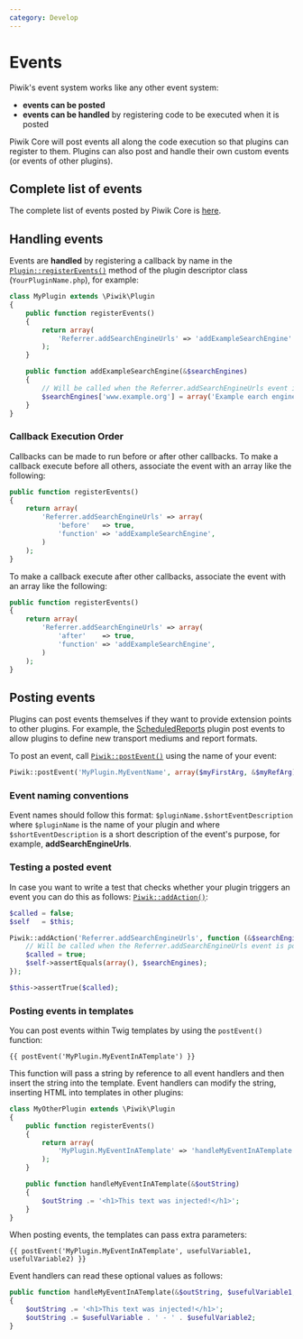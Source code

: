 ```yaml
---
category: Develop
---
```

# Events

Piwik's event system works like any other event system:

- **events can be posted**
- **events can be handled** by registering code to be executed when it is posted

Piwik Core will post events all along the code execution so that plugins can register to them. 
Plugins can also post and handle their own custom events (or events of other plugins).

## Complete list of events

The complete list of events posted by Piwik Core is [here](/api-reference/events).


## Handling events

Events are **handled** by registering a callback by name in the [`Plugin::registerEvents()`](/api-reference/Piwik/Plugin#registerevents) method of the plugin descriptor class (`YourPluginName.php`), for example:

```php
class MyPlugin extends \Piwik\Plugin
{
    public function registerEvents()
    {
        return array(
            'Referrer.addSearchEngineUrls' => 'addExampleSearchEngine'
        );
    }

    public function addExampleSearchEngine(&$searchEngines)
    {
        // Will be called when the Referrer.addSearchEngineUrls event is posted
        $searchEngines['www.example.org'] = array('Example earch engine');
    }
}
```

### Callback Execution Order

Callbacks can be made to run before or after other callbacks. To make a callback execute before all others, associate the event with an array like the following:

```php
public function registerEvents()
{
    return array(
        'Referrer.addSearchEngineUrls' => array(
            'before'   => true,
            'function' => 'addExampleSearchEngine',
        )
    );
}
```

To make a callback execute after other callbacks, associate the event with an array like the following:

```php
public function registerEvents()
{
    return array(
        'Referrer.addSearchEngineUrls' => array(
            'after'    => true,
            'function' => 'addExampleSearchEngine',
        )
    );
}
```

## Posting events

Plugins can post events themselves if they want to provide extension points to other plugins. For example, the [ScheduledReports](https://github.com/matomo-org/matomo/tree/master/plugins/ScheduledReports) plugin post events to allow plugins to define new transport mediums and report formats.

To post an event, call [`Piwik::postEvent()`](/api-reference/Piwik/Piwik#postevent) using the name of your event:

```php
Piwik::postEvent('MyPlugin.MyEventName', array($myFirstArg, &$myRefArg));
```

### Event naming conventions

Event names should follow this format: `$pluginName.$shortEventDescription` where `$pluginName` is the name of your plugin and where `$shortEventDescription` is a short description of the event's purpose, for example, **addSearchEngineUrls**.

### Testing a posted event

In case you want to write a test that checks whether your plugin triggers an event you can do this as follows: [`Piwik::addAction()`](/api-reference/Piwik/Piwik#addaction):

```php
$called = false;
$self   = $this;

Piwik::addAction('Referrer.addSearchEngineUrls', function (&$searchEngines) use ($self, &$called) {
    // Will be called when the Referrer.addSearchEngineUrls event is posted
    $called = true;
    $self->assertEquals(array(), $searchEngines);
});

$this->assertTrue($called);
```

### Posting events in templates

You can post events within Twig templates by using the `postEvent()` function:

```twig
{{ postEvent('MyPlugin.MyEventInATemplate') }}
```

This function will pass a string by reference to all event handlers and then insert the string into the template. Event handlers can modify the string, inserting HTML into templates in other plugins:

```php
class MyOtherPlugin extends \Piwik\Plugin
{
    public function registerEvents()
    {
        return array(
            'MyPlugin.MyEventInATemplate' => 'handleMyEventInATemplate',
        );
    }

    public function handleMyEventInATemplate(&$outString)
    {
        $outString .= '<h1>This text was injected!</h1>';
    }
}
```

When posting events, the templates can pass extra parameters:

```twig
{{ postEvent('MyPlugin.MyEventInATemplate', usefulVariable1, usefulVariable2) }}
```

Event handlers can read these optional values as follows:

```php
public function handleMyEventInATemplate(&$outString, $usefulVariable1, $usefulVariable2)
{
    $outString .= '<h1>This text was injected!</h1>';
    $outString .= $usefulVariable . ' - ' . $usefulVariable2;
}
```
